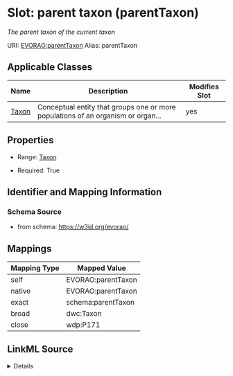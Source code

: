 

# Slot: parent taxon (parentTaxon) 


_The parent taxon of the current taxon_





URI: [EVORAO:parentTaxon](https://w3id.org/evorao/parentTaxon)
Alias: parentTaxon

<!-- no inheritance hierarchy -->





## Applicable Classes

| Name | Description | Modifies Slot |
| --- | --- | --- |
| [Taxon](Taxon.md) | Conceptual entity that groups one or more populations of an organism or organ... |  yes  |







## Properties

* Range: [Taxon](Taxon.md)

* Required: True





## Identifier and Mapping Information







### Schema Source


* from schema: https://w3id.org/evorao/




## Mappings

| Mapping Type | Mapped Value |
| ---  | ---  |
| self | EVORAO:parentTaxon |
| native | EVORAO:parentTaxon |
| exact | schema:parentTaxon |
| broad | dwc:Taxon |
| close | wdp:P171 |




## LinkML Source

<details>
```yaml
name: parentTaxon
description: The parent taxon of the current taxon
title: parent taxon
from_schema: https://w3id.org/evorao/
exact_mappings:
- schema:parentTaxon
close_mappings:
- wdp:P171
broad_mappings:
- dwc:Taxon
rank: 1000
alias: parentTaxon
domain_of:
- Taxon
range: Taxon
required: true
multivalued: false

```
</details>
